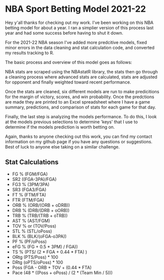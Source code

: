 # NBA Sport Betting Model 2021-22

Hey y'all thanks for checking out my work. I've been working on this NBA betting model for about a year. I ran a simplier version of this process last year and had some success before having to shut it down.

For the 2021-22 NBA season I've added more predcitive models, fixed minor errors in the data cleaning and stat calculation code, and converted my results tracking to R.

The basic process and overview of this model goes as follows:

NBA stats are scraped using the NBAstatR library, the stats then go through a cleaning process where advanced stats are calculated, stats are adjusted for opponent and finally weighted toward recent performance.

Once the stats are cleaned, six different models are run to make predicitions for the margin of victory, scores, and win probability. Once the predctions are made they are printed to an Excel spreadsheet where I have a game summary, predictions, and comparison of stats for each game for that day.

Finally, the last step is analyzing the models performance. To do this, I look at the models previous selections to determine 'keys' that I use to determine if the models prediction is worth betting on.

Again, thanks to anyone checking out this work, you can find my contact information on my github page if you have any questions or suggestions. Best of luck to anyone else taking on a similar challenge.

## Stat Calculations

-	FG % (FGM/FGA)
-	SR2 ((FGA-3PA)/FGA)
-	FG3 % (3PM/3PA)
-	SR3 (FGA3/FGA)
-	FT % (FTM/FTA)
-	FTR (FTM/FGA)
-	ORB % (ORB/(ORB + oDRB))
-	DRB % (DRB/(DRB + oORB))
-	TRB % (TRB/(TRB + oTRB))
-	AST % (AST/FGM)
-	TOV % or (TOV/Poss)
-	STL % (STL/oPoss)
-	BLK % (BLK/(oFGA-o3PA))
-	PF % (PF/oPoss)
-	eFG % (FG + 0.5 * 3PM) / FGA))
-	TS % (PTS/ (2 * FGA + 0.44 * FTA) )
-	ORtg (PTS/Poss) * 100
-	DRtg (oPTS/oPoss) * 100
-	Poss (FGA - ORB + TOV + (0.44 * FTA) 
-	Pace (48 * ((Poss + oPoss) / (2 * (Team Min / 5)))
